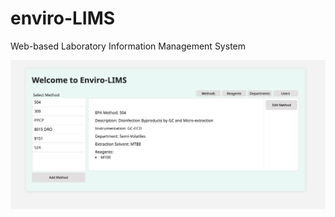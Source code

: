 # enviro-LIMS

Web-based Laboratory Information Management System

![Alt text](./Screenshot.png?raw=true 'Optional Title')

